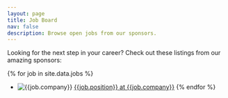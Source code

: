 ```yaml
---
layout: page
title: Job Board
nav: false
description: Browse open jobs from our sponsors.
---
```


Looking for the next step in your career? Check out these listings from our amazing sponsors:

{% for job in site.data.jobs %}
* ![{{job.company}}](/images/sponsors/{{job.image}}) [{{job.position}} at {{job.company}}]({{job.link}})
{% endfor %}

